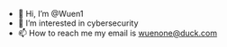 - 👋 Hi, I’m @Wuen1
- 👀 I’m interested in cybersecurity
- 📫 How to reach me my email is wuenone@duck.com

<!---
Wuen1/Wuen1 is a ✨ special ✨ repository because its `README.md` (this file) appears on your GitHub profile.
You can click the Preview link to take a look at your changes.
--->

